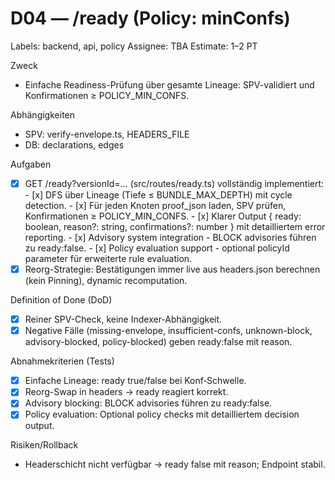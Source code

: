 # D04 — /ready (Policy: minConfs)
Labels: backend, api, policy
Assignee: TBA
Estimate: 1–2 PT

Zweck
- Einfache Readiness-Prüfung über gesamte Lineage: SPV-validiert und Konfirmationen ≥ POLICY_MIN_CONFS.

Abhängigkeiten
- SPV: verify-envelope.ts, HEADERS_FILE
- DB: declarations, edges

Aufgaben
- [x] GET /ready?versionId=… (src/routes/ready.ts) vollständig implementiert:
      - [x] DFS über Lineage (Tiefe ≤ BUNDLE_MAX_DEPTH) mit cycle detection.
      - [x] Für jeden Knoten proof_json laden, SPV prüfen, Konfirmationen ≥ POLICY_MIN_CONFS.
      - [x] Klarer Output { ready: boolean, reason?: string, confirmations?: number } mit detailliertem error reporting.
      - [x] Advisory system integration - BLOCK advisories führen zu ready:false.
      - [x] Policy evaluation support - optional policyId parameter für erweiterte rule evaluation.
- [x] Reorg-Strategie: Bestätigungen immer live aus headers.json berechnen (kein Pinning), dynamic recomputation.

Definition of Done (DoD)
- [x] Reiner SPV-Check, keine Indexer-Abhängigkeit.
- [x] Negative Fälle (missing-envelope, insufficient-confs, unknown-block, advisory-blocked, policy-blocked) geben ready:false mit reason.

Abnahmekriterien (Tests)
- [x] Einfache Lineage: ready true/false bei Konf‑Schwelle.
- [x] Reorg-Swap in headers → ready reagiert korrekt.
- [x] Advisory blocking: BLOCK advisories führen zu ready:false.
- [x] Policy evaluation: Optional policy checks mit detailliertem decision output.

Risiken/Rollback
- Headerschicht nicht verfügbar → ready false mit reason; Endpoint stabil.
